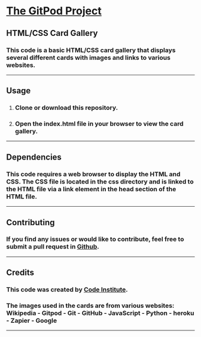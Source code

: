 # [The GitPod Project](https://gambit81.github.io/First-Project/)

## HTML/CSS Card Gallery
### This code is a basic HTML/CSS card gallery that displays several different cards with images and links to various websites.
***

## Usage

1.  ### Clone or download this repository.
2.  ### Open the index.html file in your browser to view the card gallery.
***

## Dependencies

### This code requires a web browser to display the HTML and CSS. The CSS file is located in the css directory and is linked to the HTML file via a link element in the head section of the HTML file.
***

## Contributing

### If you find any issues or would like to contribute, feel free to submit a pull request in [Github](https://github.com/).
***

## Credits

### This code was created by [Code Institute](https://codeinstitute.net). 
### The images used in the cards are from various websites: Wikipedia - Gitpod - Git - GitHub - JavaScript - Python - heroku - Zapier - Google
***